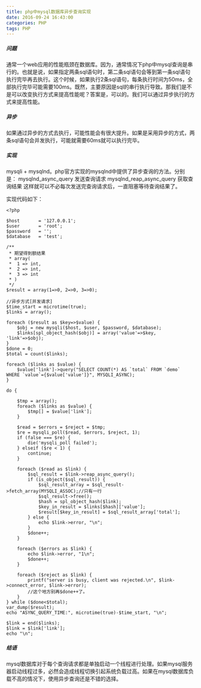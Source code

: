 ```yaml
---
title: php中mysql数据库异步查询实现
date: 2016-09-24 16:43:00
categories: PHP
tags: PHP
---
```

##### 问题

通常一个web应用的性能瓶颈在数据库。因为，通常情况下php中mysql查询是串行的。也就是说，如果指定两条sql语句时，第二条sql语句会等到第一条sql语句执行完毕再去执行。这个时候，如果执行2条sql语句，每条执行时间为50ms，全部执行完毕可能需要100ms。既然，主要原因是sql的串行执行导致。那我们是不是可以改变执行方式来提高性能呢？答案是，可以的。我们可以通过异步执行的方式来提高性能。

##### 异步

如果通过异步的方式去执行，可能性能会有很大提升。如果是采用异步的方式，两条sql语句会并发执行，可能就需要60ms就可以执行完毕。

##### 实现

mysqli + mysqlnd。php官方实现的mysqlnd中提供了异步查询的方法。分别是：
mysqlnd_async_query 发送查询请求
mysqlnd_reap_async_query 获取查询结果
这样就可以不必每次发送完查询请求后，一直阻塞等待查询结果了。

实现代码如下：

```
<?php
  
$host       = '127.0.0.1';
$user       = 'root';
$password   = '';
$database   = 'test';
  
/**
 * 期望得到额结果
 * array(
 *  1 => int,
 *  2 => int,
 *  3 => int
 * )
 */
$result = array(1=>0, 2=>0, 3=>0);
  
//异步方式[并发请求]
$time_start = microtime(true);
$links = array();
  
foreach ($result as $key=>$value) {
    $obj = new mysqli($host, $user, $password, $database);
    $links[spl_object_hash($obj)] = array('value'=>$key, 'link'=>$obj);
}
$done = 0;
$total = count($links);
  
foreach ($links as $value) {
    $value['link']->query("SELECT COUNT(*) AS `total` FROM `demo` WHERE `value`={$value['value']}", MYSQLI_ASYNC);
}
  
do {
  
    $tmp = array();
    foreach ($links as $value) {
        $tmp[] = $value['link'];
    }
  
    $read = $errors = $reject = $tmp;
    $re = mysqli_poll($read, $errors, $reject, 1);
    if (false === $re) {
        die('mysqli_poll failed');
    } elseif ($re < 1) {
        continue;
    }
  
    foreach ($read as $link) {
        $sql_result = $link->reap_async_query();
        if (is_object($sql_result)) {
            $sql_result_array = $sql_result->fetch_array(MYSQLI_ASSOC);//只有一行
            $sql_result->free();
            $hash = spl_object_hash($link);
            $key_in_result = $links[$hash]['value'];
            $result[$key_in_result] = $sql_result_array['total'];
        } else {
            echo $link->error, "\n";
        }
        $done++;
    }
  
    foreach ($errors as $link) {
        echo $link->error, "1\n";
        $done++;
    }
  
    foreach ($reject as $link) {
        printf("server is busy, client was rejected.\n", $link->connect_error, $link->error);
        //这个地方别再$done++了。
    }
} while ($done<$total);
var_dump($result);
echo "ASYNC_QUERY_TIME:", microtime(true)-$time_start, "\n";
  
$link = end($links);
$link = $link['link'];
echo "\n";
```

##### 结语

mysql数据库对于每个查询请求都是单独启动一个线程进行处理。如果mysql服务器启动线程过多，必然会造成线程切换引起系统负载过高。如果在mysql数据库负载不高的情况下，使用异步查询还是不错的选择。